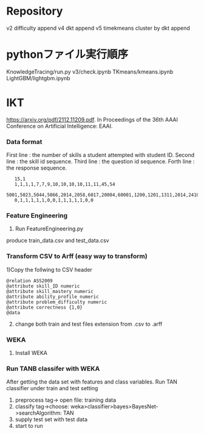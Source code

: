 # Repository
v2 difficulty append
v4 dkt append
v5 timekmeans cluster by dkt append

# pythonファイル実行順序
KnowledgeTracing/run.py
v3/check.ipynb
TKmeans/kmeans.ipynb
LightGBM/lightgbm.ipynb

# IKT

https://arxiv.org/pdf/2112.11209.pdf. 
In Proceedings of the 36th AAAI Conference on Artificial Intelligence: EAAI.



### Data format

First line : the number of skills a student attempted with student ID.
Second line : the skill id sequence.
Third line : the question id sequence.
Forth line : the response sequence.

 ```
    15,1
    1,1,1,1,7,7,9,10,10,10,10,11,11,45,54
    5001,5023,5044,5066,2014,2058,6017,20004,60001,1200,1201,1311,2014,2410,2001
    0,1,1,1,1,1,0,0,1,1,1,1,1,0,0
 ```

### Feature Engineering
1) Run FeatureEngineering.py

produce train_data.csv and test_data.csv
 



### Transform CSV to Arff (easy way to transform)
1)Copy the follwing to CSV header

 ```
@relation ASS2009
@attribute skill_ID numeric
@attribute skill_mastery numeric
@attribute ability_profile numeric
@attribute problem_difficulty numeric
@attribute correctness {1,0}
@data
```
2) change both train and test files extension from .csv to .arff



### WEKA
1) Install WEKA

 
### Run TANB classifer with WEKA
After getting the data set with features and class variables. 
Run TAN classifier under train and test setting

1) preprocess tag-> open file: training data
2) classify tag->choose: weka>classifier>bayes>BayesNet->searchAlgorithm: TAN
3) supply test set with test data
4) start to run

 

